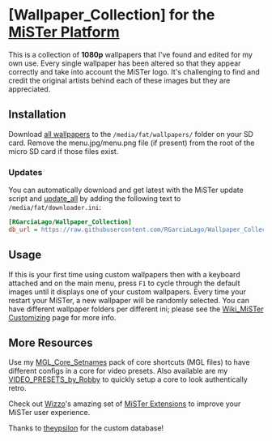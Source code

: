 # [Wallpaper_Collection] for the [MiSTer Platform](https://github.com/MiSTer-devel/Main_MiSTer/wiki)
This is a collection of **1080p** wallpapers that I've found and edited for my own use. Every single wallpaper has been altered so that they appear correctly and take into account the MiSTer logo. It's challenging to find and credit the original artists behind each of these images but they are appreciated.


## Installation
Download [all wallpapers](https://github.com/RGarciaLago/Wallpaper_Collection/tree/main/wallpapers) to the `/media/fat/wallpapers/` folder on your SD card. Remove the menu.jpg/menu.png file (if present) from the root of the micro SD card if those files exist.

### Updates
You can automatically download and get latest with the MiSTer update script and [update_all](https://github.com/theypsilon/Update_All_MiSTer) by adding the following text to `/media/fat/downloader.ini`:
```ini
[RGarciaLago/Wallpaper_Collection]
db_url = https://raw.githubusercontent.com/RGarciaLago/Wallpaper_Collection/db/db.json.zip
```


## Usage
If this is your first time using custom wallpapers then with a keyboard attached and on the main menu, press `F1` to cycle through the default images until it displays one of your custom wallpapers. Every time your restart your MiSTer, a new wallpaper will be randomly selected. You can have different wallpaper folders per different ini; please see the [Wiki_MiSTer Customizing](https://github.com/MiSTer-devel/Wiki_MiSTer/wiki/Customizing) page for more info.


## More Resources
Use my [MGL_Core_Setnames](https://github.com/RGarciaLago/MGL_Core_Setnames) pack of core shortcuts (MGL files) to have different configs in a core for video presets. Also available are my [VIDEO_PRESETS_by_Robby](https://github.com/RGarciaLago/VIDEO_PRESETS_by_Robby) to quickly setup a core to look authentically retro.

Check out [Wizzo](https://github.com/wizzomafizzo)'s amazing set of [MiSTer Extensions](https://github.com/wizzomafizzo/mrext) to improve your MiSTer user experience.

Thanks to [theypsilon](https://github.com/theypsilon) for the custom database!
